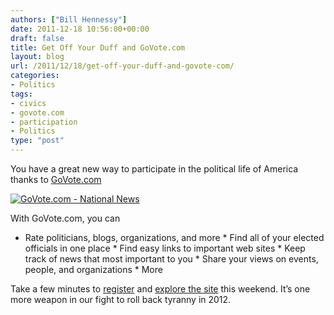 ```yaml
---
authors: ["Bill Hennessy"]
date: 2011-12-18 10:56:00+00:00
draft: false
title: Get Off Your Duff and GoVote.com
layout: blog
url: /2011/12/18/get-off-your-duff-and-govote-com/
categories:
- Politics
tags:
- civics
- govote.com
- participation
- Politics
type: "post"
---
```


You have a great new way to participate in the political life of America thanks to [GoVote.com](https://www.govote.com)

[![GoVote.com - National News](https://hennessysview.com/wp-content/uploads/2011/12/GoVote.com-National-News.png)
](https://www.govote.com)

With GoVote.com, you can

  * Rate politicians, blogs, organizations, and more   * Find all of your elected officials in one place   * Find easy links to important web sites   * Keep track of news that most important to you   * Share your views on events, people, and organizations   * More

Take a few minutes to [register](https://govote.com) and [explore the site](https://govote.com/about/tutorials) this weekend. It’s one more weapon in our fight to roll back tyranny in 2012.
